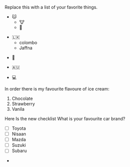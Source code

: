Replace this with a list of your favorite things.
* 🐱
  * 🐮
  * 🐶
- 🇱🇰
  * colombo
  * Jaffna
* 🗾
- 🇦🇺
* 💻

In order there is my favourite flavoure of ice cream:
1. Chocolate
2. Strawberry
3. Vanila

Here Is the new checklist
What is your favourite car brand?
- [ ] Toyota
- [ ] Nisaan
- [ ] Mazda
- [ ] Suzuki
- [ ] Subaru
- 
